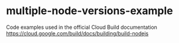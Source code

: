 # multiple-node-versions-example
Code examples used in the official Cloud Build documentation
https://cloud.google.com/build/docs/building/build-nodejs
